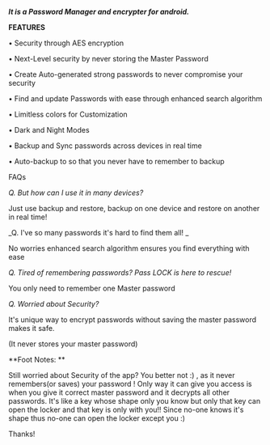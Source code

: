 _**It is a Password  Manager and encrypter for android.**_

**FEATURES**

• Security through AES encryption

• Next-Level security by never storing the Master Password

• Create Auto-generated strong passwords to never compromise your security

• Find and update Passwords with ease through enhanced search algorithm

• Limitless colors for Customization

• Dark and Night Modes

• Backup and Sync passwords across devices in real time

• Auto-backup to so that you never have to remember to backup



FAQs

_Q.  But how can I use it in many devices?_

 Just use backup and restore, backup on one device and restore on another in real time!

_Q. I've so many passwords it's hard to find them all! _

No worries enhanced search algorithm ensures you find everything with ease

_Q. Tired of remembering passwords? Pass LOCK is here to rescue!_

You only need to remember one Master password

_Q. Worried about Security?_

It's unique way to encrypt passwords without saving the master password makes it safe.

(It never stores your master password)



**Foot Notes: **

Still worried about Security of the app? You better not :) , as it never remembers(or saves) your password !
Only way it can give you access is when you give it correct master password and it decrypts all other passwords. 
It's like a key whose shape only you know but only that key can open the locker and that key is only with you!! 
Since no-one knows it's shape thus no-one can open the locker except you :) 

Thanks!
